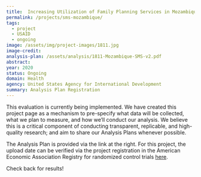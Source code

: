 ```yaml
---
title:  Increasing Utilization of Family Planning Services in Mozambique Through an SMS Intervention
permalink: /projects/sms-mozambique/
tags: 
  - project 
  - USAID
  - ongoing
image: /assets/img/project-images/1811.jpg
image-credit: 
analysis-plan: /assets/analysis/1811-Mozambique-SMS-v2.pdf
abstract: 
year: 2020 
status: Ongoing
domain: Health
agency: United States Agency for International Development
summary: Analysis Plan Registration
---
```

This evaluation is currently being implemented. We have created this project page as a mechanism to pre-specify what data will be collected, what we plan to measure, and how we’ll conduct our analysis. We believe this is a critical component of conducting transparent, replicable, and high-quality research; and aim to share our Analysis Plans whenever possible.

The Analysis Plan is provided via the link at the right.  For this project, the upload date can be verified via the project registration in the American Economic Association Registry for randomized control trials <a href="https://www.socialscienceregistry.org/trials/5383">here</a>.

Check back for results!
